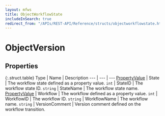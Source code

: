 ```yaml
---
layout: mfws
title: ObjectWorkflowState
includeInSearch: true
redirect_from: "/APIs/REST-API/Reference/structs/objectworkflowstate.html"
---
```


# ObjectVersion

## Properties

{:.struct.table}
Type | Name | Description
--- | --- | ---
[PropertyValue](../propertyvalue) | State | The workflow state defined as a property value. 
`int` | StateID | The workflow state ID. 
`string` | StateName | The workflow state name. 
[PropertyValue](../propertyvalue) | Workflow | The workflow defined as a property value. 
`int` | WorkflowID | The workflow ID. 
`string` | WorkflowName | The workflow name. 
`string` | VersionComment | Version comment defined on the workflow transition. 

